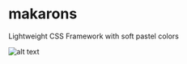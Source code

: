 # makarons
Lightweight CSS Framework with soft pastel colors


![alt text](https://i.ibb.co/52h67Rd/a-2.png)